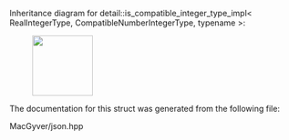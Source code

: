 <div id="structdetail_1_1is__compatible__integer__type__impl">

</div>

<span id="structdetail_1_1is__compatible__integer__type__impl"
label="structdetail_1_1is__compatible__integer__type__impl"></span>
Inheritance diagram for detail::is_compatible_integer_type_impl$<$
RealIntegerType, CompatibleNumberIntegerType, typename $>$:

<figure>
<div class="center">
<img src="structdetail_1_1is__compatible__integer__type__impl"
style="height:2.80467cm" />
</div>
</figure>

The documentation for this struct was generated from the following file:

<div class="DoxyCompactItemize">

MacGyver/json.hpp

</div>
